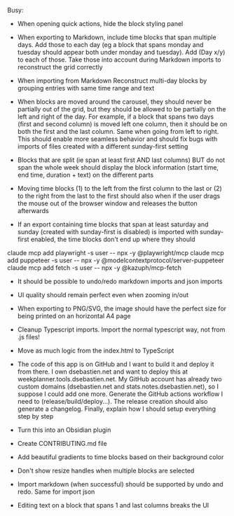 Busy:
- When opening quick actions, hide the block styling panel
- When exporting to Markdown, include time blocks that span multiple days. Add those to each day (eg a block that spans monday and tuesday should appear both under monday and tuesday). Add (Day x/y) to each of those. Take those into account during Markdown imports to reconstruct the grid correctly
- When importing from Markdown Reconstruct multi-day blocks by grouping entries with same time range and text
- When blocks are moved around the carousel, they should never be partially out of the grid, but they should be allowed to be partially on the left and right of the day. For example, if a block that spans two days (first and second column) is moved left one column, then it should be on both the first and the last column. Same when going from left to right. This should enable more seamless behavior and should fix bugs with imports of files created with a different sunday-first setting
- Blocks that are split (ie span at least first AND last columns) BUT do not span the whole week should display the block information (start time, end time, duration + text) on the different parts

- Moving time blocks (1) to the left from the first column to the last or (2) to the right from the last to the first should also when if the user drags the mouse out of the browser window and releases the button afterwards
- If an export containing time blocks that span at least saturday and sunday (created with sunday-first is disabled) is imported with sunday-first enabled, the time blocks don't end up where they should

claude mcp add playwright -s user -- npx -y @playwright/mcp
claude mcp add puppeteer -s user -- npx -y @modelcontextprotocol/server-puppeteer
claude mcp add fetch -s user -- npx -y @kazuph/mcp-fetch

- It should be possible to undo/redo markdown imports and json imports

- UI quality should remain perfect even when zooming in/out
- When exporting to PNG/SVG, the image should have the perfect size for being printed on an horizontal A4 page
- Cleanup Typescript imports. Import the normal typescript way, not from .js files!
- Move as much logic from the index.html to TypeScript
- The code of this app is on GitHub and I want to build it and deploy it from there. I own dsebastien.net and want to deploy this at weekplanner.tools.dsebastien.net. My GitHub account has already two custom domains (dsebastien.net and stats.notes.dsebastien.net), so I suppose I could add one more. Generate the GitHub actions workflow I need to (release/build/deploy...). The release creation should also generate a changelog. Finally, explain how I should setup everything step by step
- Turn this into an Obsidian plugin
- Create CONTRIBUTING.md file
- Add beautiful gradients to time blocks based on their background color
- Don't show resize handles when multiple blocks are selected
- Import markdown (when successful) should be supported by undo and redo. Same for import json
- Editing text on a block that spans 1 and last columns breaks the UI
